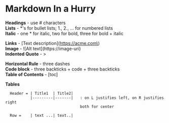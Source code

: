 # Markdown In a Hurry

**Headings** - use # characters  
**Lists** - *'s for bullet lists; 1., 2., ... for numbered lists  
**Italic** - one * for italic, two for bold, three for bold + italic  


**Links** - \[Text description\]\(https://acme.com\)  
**Image** - \!\[Alt text\]\(https://image-uri\)  
**Indented Quote** - \>   


**Horizontal Rule** - three dashes  
**Code block** - three backticks + code + three backticks  
**Table of Contents** - \[toc\]  


**Tables**
```
  Header = | Title1  | Title2|
           |---------|-------|   : on L justifies left, on R justifies right 
                                 both for center

  Row =    | text ...| text..| 

